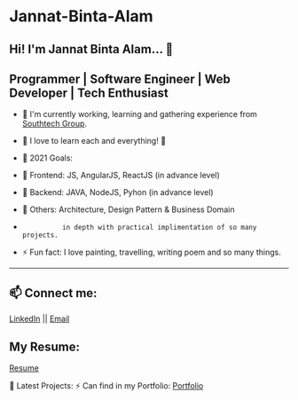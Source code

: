 # Jannat-Binta-Alam


Hi! I'm Jannat Binta Alam... 👋
---
## Programmer | Software Engineer | Web Developer | Tech Enthusiast

- 🔭 I'm currently working, learning and gathering experience from [Southtech Group](https://www.southtechgroup.com/).
- 🌱 I love to learn each and everything! 🤣

- 🥅 2021 Goals: 
-   🥅  Frontend: JS, AngularJS, ReactJS (in advance level)
-   🥅  Backend: JAVA, NodeJS, Pyhon (in advance level) 
-   🥅  Others: Architecture, Design Pattern & Business Domain 
-               in depth with practical implimentation of so many projects.

- ⚡ Fun fact: I love painting, travelling, writing poem and so many things.

---

## 📫 Connect me:
[LinkedIn](https://www.linkedin.com/in/jannatbintaalam/) || [Email](jannat.cse.ewu@gmail.com) 

## My Resume:
[Resume](https://github.com/JannatRuma/resume/blob/master/Resume_Jannat_Binta_Alam.pdf) 

📕 Latest Projects:
 ⚡ Can find in my Portfolio:
     [Portfolio](https://jannatruma.github.io/home/)
